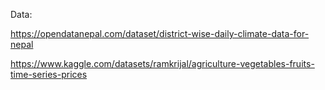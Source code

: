 Data:

<https://opendatanepal.com/dataset/district-wise-daily-climate-data-for-nepal>

<https://www.kaggle.com/datasets/ramkrijal/agriculture-vegetables-fruits-time-series-prices>
